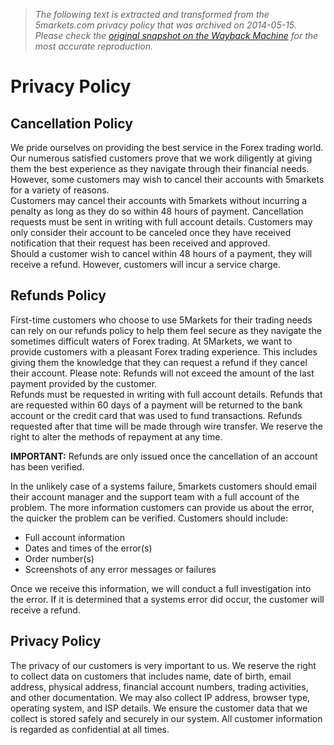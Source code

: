 > *The following text is extracted and transformed from the 5markets.com privacy policy that was archived on 2014-05-15. Please check the [original snapshot on the Wayback Machine](https://web.archive.org/web/20140515133552id_/http%3A//www.5markets.com/privacy-policy) for the most accurate reproduction.*

# Privacy Policy

## Cancellation Policy

We pride ourselves on providing the best service in the Forex trading world. Our numerous satisfied customers prove that we work diligently at giving them the best experience as they navigate through their financial needs. However, some customers may wish to cancel their accounts with 5markets for a variety of reasons.   
Customers may cancel their accounts with 5markets without incurring a penalty as long as they do so within 48 hours of payment. Cancellation requests must be sent in writing with full account details. Customers may only consider their account to be canceled once they have received notification that their request has been received and approved.  
Should a customer wish to cancel within 48 hours of a payment, they will receive a refund. However, customers will incur a service charge.

## Refunds Policy

First-time customers who choose to use 5Markets for their trading needs can rely on our refunds policy to help them feel secure as they navigate the sometimes difficult waters of Forex trading. At 5Markets, we want to provide customers with a pleasant Forex trading experience. This includes giving them the knowledge that they can request a refund if they cancel their account. Please note: Refunds will not exceed the amount of the last payment provided by the customer.  
Refunds must be requested in writing with full account details. Refunds that are requested within 60 days of a payment will be returned to the bank account or the credit card that was used to fund transactions. Refunds requested after that time will be made through wire transfer. We reserve the right to alter the methods of repayment at any time.

 **IMPORTANT:** Refunds are only issued once the cancellation of an account has been verified.

In the unlikely case of a systems failure, 5markets customers should email their account manager and the support team with a full account of the problem. The more information customers can provide us about the error, the quicker the problem can be verified. Customers should include:

  * Full account information
  * Dates and times of the error(s)
  * Order number(s)
  * Screenshots of any error messages or failures



Once we receive this information, we will conduct a full investigation into the error. If it is determined that a systems error did occur, the customer will receive a refund.

## Privacy Policy

The privacy of our customers is very important to us. We reserve the right to collect data on customers that includes name, date of birth, email address, physical address, financial account numbers, trading activities, and other documentation. We may also collect IP address, browser type, operating system, and ISP details. We ensure the customer data that we collect is stored safely and securely in our system. All customer information is regarded as confidential at all times.
